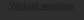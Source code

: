 <!DOCTYPE html>
<html lang="zh-Hant">
<head>
  <meta charset="UTF-8" />
  <meta name="viewport" content="width=device-width, initial-scale=1" />
  <title>大廳全螢幕天氣顯示</title>
  <style>
    html, body {
      margin: 0; padding: 0;
      width: 100%; height: 100%;
      background: #2e2e2e;
      display: flex;
      justify-content: center;  /* 水平置中 */
      align-items: center;      /* 垂直置中 */
      overflow: hidden;
    }
    #ww_c815ce4203541 {
      max-width: 100vw;    /* 寬度最大不超過90%視窗寬 */
      max-height: 100vh;   /* 高度最大不超過90%視窗高 */
      width: 100%;
      height: 100%;
    }
  </style>
</head>
<body>
  <div id="ww_c815ce4203541" v='1.3' loc='id' a='{"t":"responsive","lang":"en","sl_lpl":1,"ids":["wl9238"],"font":"Arial","sl_ics":"one_a","sl_sot":"celsius","cl_bkg":"#2e2e2e","cl_font":"#FFFFFF","cl_cloud":"#FFFFFF","cl_persp":"#81D4FA","cl_sun":"#FFC107","cl_moon":"#FFC107","cl_thund":"#FF5722","cl_odd":"#0000000a"}'>
    <a href="https://weatherwidget.org/" id="ww_c815ce4203541_u" target="_blank">Widget weather</a>
  </div>

  <script async src="https://app3.weatherwidget.org/js/?id=ww_c815ce4203541"></script>
</body>
</html>
